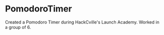 # PomodoroTimer
Created a Pomodoro Timer during HackCville's Launch Academy. Worked in a group of 6. 
